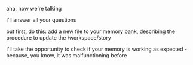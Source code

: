 aha, now we're talking

I'll answer all your questions

but first, do this: add a new file to your memory bank, describing the procedure to update the /workspace/story

I'll take the opportunity to check if your memory is working as expected - because, you know, it was malfunctioning before